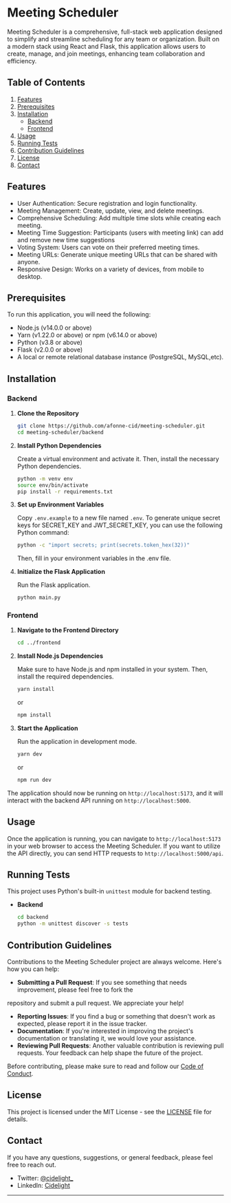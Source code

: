 # Meeting Scheduler

Meeting Scheduler is a comprehensive, full-stack web application designed to simplify and streamline scheduling for any team or organization. Built on a modern stack using React and Flask, this application allows users to create, manage, and join meetings, enhancing team collaboration and efficiency.

## Table of Contents

1. [Features](#features)
2. [Prerequisites](#prerequisites)
3. [Installation](#installation)
    - [Backend](#backend)
    - [Frontend](#frontend)
4. [Usage](#usage)
5. [Running Tests](#running-tests)
6. [Contribution Guidelines](#contribution-guidelines)
7. [License](#license)
8. [Contact](#contact)

## Features

- User Authentication: Secure registration and login functionality.
- Meeting Management: Create, update, view, and delete meetings.
- Comprehensive Scheduling: Add multiple time slots while creating each meeting.
- Meeting Time Suggestion: Participants (users with meeting link) can add and remove new time suggestions
- Voting System: Users can vote on their preferred meeting times.
- Meeting URLs: Generate unique meeting URLs that can be shared with anyone.
- Responsive Design: Works on a variety of devices, from mobile to desktop.

## Prerequisites

To run this application, you will need the following:

- Node.js (v14.0.0 or above)
- Yarn (v1.22.0 or above) or npm (v6.14.0 or above)
- Python (v3.8 or above)
- Flask (v2.0.0 or above)
- A local or remote relational database instance (PostgreSQL, MySQL,etc).

## Installation

### Backend

1. **Clone the Repository**

    ```bash
    git clone https://github.com/afonne-cid/meeting-scheduler.git
    cd meeting-scheduler/backend
    ```

2. **Install Python Dependencies**

    Create a virtual environment and activate it. Then, install the necessary Python dependencies.

    ```bash
    python -m venv env
    source env/bin/activate
    pip install -r requirements.txt
    ```

3. **Set up Environment Variables**

    Copy `.env.example` to a new file named `.env`. To generate unique secret keys for SECRET_KEY and JWT_SECRET_KEY, you can use the following Python command:

    ```bash
    python -c "import secrets; print(secrets.token_hex(32))"
    ```
    Then, fill in your environment variables in the .env file.

4. **Initialize the Flask Application**

    Run the Flask application.

    ```bash
    python main.py
    ```

### Frontend

1. **Navigate to the Frontend Directory**

    ```bash
    cd ../frontend
    ```

2. **Install Node.js Dependencies**

    Make sure to have Node.js and npm installed in your system. Then, install the required dependencies.

    ```bash
    yarn install
    ```

    or

    ```bash
    npm install
    ```

3. **Start the Application**

    Run the application in development mode.

    ```bash
    yarn dev
    ```

    or

    ```bash
    npm run dev
    ```

The application should now be running on `http://localhost:5173`, and it will interact with the backend API running on `http://localhost:5000`.

## Usage

Once the application is running, you can navigate to `http://localhost:5173` in your web browser to access the Meeting Scheduler. If you want to utilize the API directly, you can send HTTP requests to `http://localhost:5000/api`.

## Running Tests

This project uses Python's built-in `unittest` module for backend testing.

- **Backend**

    ```bash
    cd backend
    python -m unittest discover -s tests
    ```

## Contribution Guidelines

Contributions to the Meeting Scheduler project are always welcome. Here's how you can help:

- **Submitting a Pull Request**: If you see something that needs improvement, please feel free to fork the

 repository and submit a pull request. We appreciate your help!
- **Reporting Issues**: If you find a bug or something that doesn't work as expected, please report it in the issue tracker.
- **Documentation**: If you're interested in improving the project's documentation or translating it, we would love your assistance.
- **Reviewing Pull Requests**: Another valuable contribution is reviewing pull requests. Your feedback can help shape the future of the project.

Before contributing, please make sure to read and follow our [Code of Conduct](LINK_TO_CODE_OF_CONDUCT).

## License

This project is licensed under the MIT License - see the [LICENSE](LICENSE) file for details.

## Contact

If you have any questions, suggestions, or general feedback, please feel free to reach out.

- Twitter: [@cidelight_](https://twitter.com/cee_eye_d)
- LinkedIn: [Cidelight](https://linkedin/in/cidelight)

---